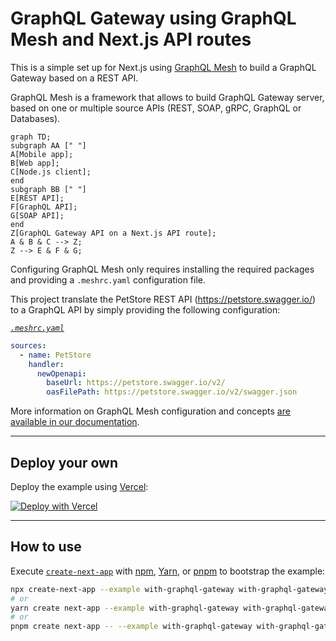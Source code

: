 # GraphQL Gateway using GraphQL Mesh and Next.js API routes

This is a simple set up for Next.js using [GraphQL Mesh](https://www.graphql-mesh.com/docs/introduction) to build a GraphQL Gateway based on a REST API.

GraphQL Mesh is a framework that allows to build GraphQL Gateway server, based on one or multiple source APIs (REST, SOAP, gRPC, GraphQL or Databases).

```mermaid
graph TD;
subgraph AA [" "]
A[Mobile app];
B[Web app];
C[Node.js client];
end
subgraph BB [" "]
E[REST API];
F[GraphQL API];
G[SOAP API];
end
Z[GraphQL Gateway API on a Next.js API route];
A & B & C --> Z;
Z --> E & F & G;
```

Configuring GraphQL Mesh only requires installing the required packages and providing a `.meshrc.yaml` configuration file.

This project translate the PetStore REST API (https://petstore.swagger.io/) to a GraphQL API by simply providing the following configuration:

_[`.meshrc.yaml`](./.meshrc.yaml)_

```yaml
sources:
  - name: PetStore
    handler:
      newOpenapi:
        baseUrl: https://petstore.swagger.io/v2/
        oasFilePath: https://petstore.swagger.io/v2/swagger.json
```

More information on GraphQL Mesh configuration and concepts [are available in our documentation](https://www.graphql-mesh.com/docs/getting-started/overview).

---

## Deploy your own

Deploy the example using [Vercel](https://vercel.com?utm_source=github&utm_medium=readme&utm_campaign=next-example):

[![Deploy with Vercel](https://vercel.com/button)](https://vercel.com/new/git/external?repository-url=https://github.com/vercel/next.js/tree/canary/examples/with-graphql-gateway&project-name=with-graphql-gateway&repository-name=with-graphql-gateway&env=NEO4J_URI,NEO4J_USER,NEO4J_PASSWORD&envDescription=Required%20to%20connect%20the%20app%20with%20a%20Neo4j%20database&envLink=https://github.com/vercel/next.js/tree/canary/examples/with-graphql-gateway%23step-3-set-up-environment-variables)

---

## How to use

Execute [`create-next-app`](https://github.com/vercel/next.js/tree/canary/packages/create-next-app) with [npm](https://docs.npmjs.com/cli/init), [Yarn](https://yarnpkg.com/lang/en/docs/cli/create/), or [pnpm](https://pnpm.io) to bootstrap the example:

```bash
npx create-next-app --example with-graphql-gateway with-graphql-gateway-app
# or
yarn create next-app --example with-graphql-gateway with-graphql-gateway-app
# or
pnpm create next-app -- --example with-graphql-gateway with-graphql-gateway-app
```
